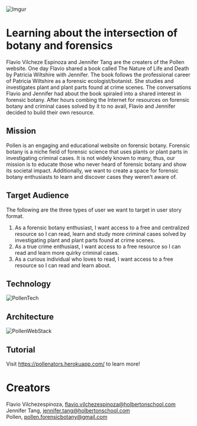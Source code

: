 ![Imgur](https://i.imgur.com/abKCvok.png)

# Learning about the intersection of botany and forensics
Flavio Vilcheze Espinoza and Jennifer Tang are the creaters of the Pollen website.  One day Flavio shared a book called The Nature of Life and Death by Patricia Wiltshire with Jennifer.  The book follows the professional career of Patricia Wiltshire as a forensic ecologist/botanist.  She studies and investigates plant and plant parts found at crime scenes.  The conversations Flavio and Jennifer had about the book spiraled into a shared interest in forensic botany.  After hours combing the Internet for resources on forensic botany and criminal cases solved by it to no avail, Flavio and Jennifer decided to build their own resource.  

## Mission
Pollen is an engaging and educational website on forensic botany.  Forensic botany is a niche field of forensic science that uses plants or plant parts in investigating criminal cases.  It is not widely known to many, thus, our mission is to educate those who never heard of forensic botany and show its societal impact.  Additionally, we want to create a space for forensic botany enthusiasts to learn and discover cases they weren’t aware of.  

## Target Audience
The following are the three types of user we want to target in user story format.  
1. As a forensic botany enthusiast, I want access to a free and centralized resource so I can read, learn and study more criminal cases solved by investigating plant and plant parts found at crime scenes.  
2. As a true crime enthusiast, I want access to a free resource so I can read and learn more quirky criminal cases.  
3. As a curious individual who loves to read, I want access to a free resource so I can read and learn about.  

## Technology
![PollenTech](https://i.imgur.com/Bj1eyrb.png)

## Architecture
![PollenWebStack](https://i.imgur.com/tzmjMk6.png)

## Tutorial
Visit https://pollenators.herokuapp.com/ to learn more!  

# Creators
Flavio Vilchezespinoza, flavio.vilchezespinoza@holbertonschool.com  
Jennifer Tang, jennifer.tang@holbertonschool.com  
Pollen, pollen.forensicbotany@gmail.com
